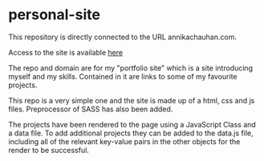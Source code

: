 # personal-site

This repository is directly connected to the URL annikachauhan.com.

Access to the site is available [here](https://annikachauhan.com/)

The repo and domain are for my "portfolio site" which is a site introducing myself and my skills. Contained in it are links to some of my favourite projects. 

This repo is a very simple one and the site is made up of a html, css and js files. Preprocessor of SASS has also been added.

The projects have been rendered to the page using a JavaScript Class and a data file. To add additional projects they can be added to the data.js file, including all of the relevant key-value pairs in the other objects for the render to be successful.